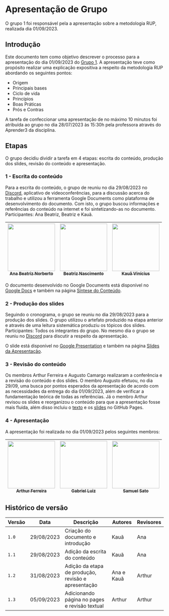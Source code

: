 # Apresentação de Grupo

O grupo 1 foi responsável pela a apresentação sobre a metodologia RUP, realizada dia 01/09/2023.

## Introdução

Este documento tem como objetivo descrever o processo para a apresentação do dia 01/09/2023 do [Grupo 1](https://github.com/UnBArqDsw2023-2/2023.2_G1_ProjetoAmazon). A apresentação teve como propósito realizar uma explicação expositiva a respeito da metodologia RUP abordando os seguintes pontos: 

- Origem
- Principais bases
- Ciclo de vida
- Princípios
- Boas Práticas
- Prós e Contras

A tarefa de confeccionar uma apresentação de no máximo 10 minutos foi atribuída ao grupo no dia 28/07/2023 às 15:30h pela professora através do Aprender3 da disciplina.

## Etapas

O grupo decidiu dividir a tarefa em 4 etapas: escrita do conteúdo, produção dos slides, revisão do conteúdo e apresentação.

### 1 - Escrita do conteúdo
Para a escrita do conteúdo, o grupo de reuniu no dia 29/08/2023 no [Discord](https://discord.com/), aplicativo de videoconferências, para a discussão acerca do trabalho e utilizou a ferramenta Google Documents como plataforma de desenvolvimento do documento. Com isto, o grupo buscou informações e referências do conteúdo na internet e foi sintetizando-as no documento. Participantes: Ana Beatriz, Beatriz e Kauã.


| [<img src="https://github.com/ananorberto.png?size=400" width=150><br><sub>Ana Beatriz Norberto</sub>](https://github.com/ananorberto) | [<img src="https://github.com/Beatrizvn.png?size=400" width=150><br><sub>Beatriz Nascimento</sub>](https://github.com/Beatrizvn) | [<img src="https://github.com/kaua-pt.png?size=400" width=150><br><sub>Kauã Vinícius</sub>](https://github.com/kaua-pt) |
| :------------------------------------------------------------------------------------------------------------------------------------: | :------------------------------------------------------------------------------------------------------------------------------: | :---------------------------------------------------------------------------------------------------------------------: |

O documento desenvolvido no Google Documents está disponível no [Google Docs](https://docs.google.com/document/d/1JKrZK77hXOA8olZkNdqgG7gZljvmrLTrt8K7ScQ5tcs/edit?usp=sharing) e também na página [Síntese do Conteúdo](./SinteseDoConteudo.md).

### 2 - Produção dos slides
Seguindo o cronograma, o grupo se reuniu no dia 29/08/2023 para a produção dos slides. O grupo utilizou o artefato produzido na etapa anterior e através de uma leitura sistemática produziu os tópicos dos slides. Participantes: Todos os integrantes do grupo. No mesmo dia o grupo se reuniu no [Discord](https://discord.com/) para discutir a respeito da apresentação.

O slide está disponível no [Google Presentation](https://docs.google.com/presentation/d/1bJQFMV55_rknSizGZXFFOeizraJ5JTLCCiHJI_PCbts/edit?usp=sharing) e também na página [Slides da Apresentação](./SlidesDaApresentacao.md).

### 3 - Revisão do conteúdo
Os membros Arthur Ferreira e Augusto Camargo realizaram a conferência e a revisão do conteúdo e dos slides. O membro Augusto efetuou, no dia 29/09, uma busca por pontos esperados da apresentação de acordo com as necessidades da entrega do dia 01/09/2023, além de verificar a fundamentação teórica de todas as referências. Já o membro Arthur revisou os slides e reorganizou o conteúdo para que a apresentação fosse mais fluida, além disso incluiu o [texto](./SinteseDoConteudo.md) e os [slides](./SlidesDaApresentacao.md) no GitHub Pages.

### 4 - Apresentação
A apresentação foi realizada no dia 01/09/2023 pelos seguintes membros: 

| [<img src="https://github.com/ArthurFerreiraRodrigues.png?size=400" width=150><br><sub>Arthur Ferreira</sub>](https://github.com/ArthurFerreiraRodrigues) | [<img src="https://github.com/ggomesbr.png?size=400" width=150><br><sub>Gabriel Luiz</sub>](https://github.com/ggomesbr) | [<img src="https://github.com/samuel-sato.png?size=400" width=150><br><sub>Samuel Sato</sub>](https://github.com/samuel-sato) |
| :-------------------------------------------------------------------------------------------------------------------------------------------------------: | :----------------------------------------------------------------------------------------------------------------------: | :---------------------------------------------------------------------------------------------------------------------------: |


## Histórico de versão
| Versão | Data       | Descrição                                           | Autores    | Revisores |
| ------ | ---------- | --------------------------------------------------- | ---------- | --------- |
| `1.0`  | 29/08/2023 | Criação do documento e introdução                   | Kauã       | Ana       |
| `1.1`  | 29/08/2023 | Adição da escrita do conteúdo                       | Kauã       | Ana       |
| `1.2`  | 31/08/2023 | Adição da etapa de produção, revisão e apresentação | Ana e Kauã | Arthur    |
| `1.3`  | 05/09/2023 | Adicionando página no pages e revisão textual       | Arthur     | Arthur    |
